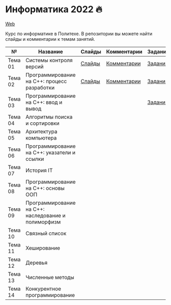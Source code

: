 # Информатика 2022 🔥


[Web](https://ckorikov.github.io/2022-fall-computer-science/)

Курс по информатике в Политехе. В репозитории вы можете найти слайды и комментарии к темам занятий.


| №       | Название                                            |  Слайды                                                                          | Комментарии                            | Задание                         |
|---------|-----------------------------------------------------|----------------------------------------------------------------------------------|----------------------------------------|---------------------------------|
| Тема 01 | Системы контроля версий                             | [Слайды](https://ckorikov.github.io/2022-fall-computer-science/01_intro.html)    | [Комментарии](01_intro_comments.md)    | [Задание](01_intro_tasks.md)    |
| Тема 02 | Программирование на C++: процесс разработки         | [Слайды](https://ckorikov.github.io/2022-fall-computer-science/02_compiler.html) | [Комментарии](02_compiler_comments.md) | [Задание](02_compiler_tasks.md) |
| Тема 03 | Программирование на C++: ввод и вывод               |                                                                                  |                                        | [Задание](03_cpp_tasks.md)      | 
| Тема 04 | Алгоритмы поиска и сортировки                       |                                                                                  |                                        |                                 |
| Тема 05 | Архитектура компьютера                              |                                                                                  |                                        |                                 |
| Тема 06 | Программирование на C++: указатели и ссылки         |                                                                                  |                                        |                                 |
| Тема 07 | История IT                                          |                                                                                  |                                        |                                 |
| Тема 08 | Программирование на C++: основы ООП                 |                                                                                  |                                        |                                 |
| Тема 09 | Программирование на C++: наследование и полиморфизм |                                                                                  |                                        |                                 |
| Тема 10 | Связный список                                      |                                                                                  |                                        |                                 |
| Тема 11 | Хеширование                                         |                                                                                  |                                        |                                 |
| Тема 12 | Деревья                                             |                                                                                  |                                        |                                 |
| Тема 13 | Численные методы                                    |                                                                                  |                                        |                                 |
| Тема 14 | Конкурентное программирование                       |                                                                                  |                                        |                                 |
